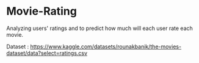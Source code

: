 # Movie-Rating
Analyzing users' ratings and to predict how much will each user rate each movie.

Dataset :
https://www.kaggle.com/datasets/rounakbanik/the-movies-dataset/data?select=ratings.csv
